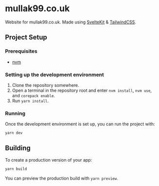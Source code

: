 # mullak99.co.uk

Website for mullak99.co.uk. Made using [SvelteKit](https://kit.svelte.dev/) & [TailwindCSS](https://tailwindcss.com/).

## Project Setup

### Prerequisites

- [nvm](https://github.com/nvm-sh/nvm)

### Setting up the development environment

1. Clone the repository somewhere.
2. Open a terminal in the repository root and enter `nvm install`, `nvm use`, and `corepack enable`.
3. Run `yarn install`.

### Running

Once the development environment is set up, you can run the project with:

```bash
yarn dev
```

## Building

To create a production version of your app:

```bash
yarn build
```

You can preview the production build with `yarn preview`.
